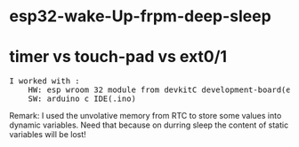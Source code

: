 # esp32-wake-Up-frpm-deep-sleep
<h1>timer vs touch-pad vs ext0/1</h1>
<pre>I worked with :
    HW: esp wroom 32 module from devkitC development-board(expressif manufacturer/provider)
    SW: arduino c IDE(.ino)</pre>
Remark: I used the unvolative memory from RTC to store some values into dynamic variables.
        Need that because on durring sleep the content of static variables will be lost!
